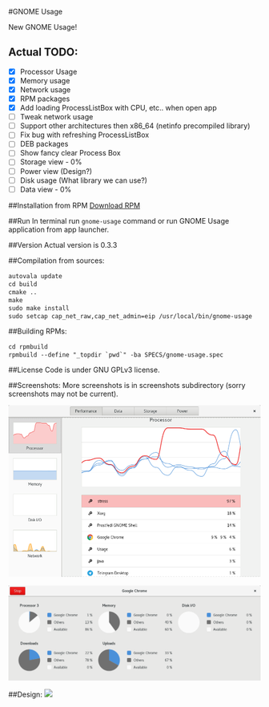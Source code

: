 #GNOME Usage

New GNOME Usage!

## Actual TODO:
- [x] Processor Usage
- [x] Memory usage
- [x] Network usage
- [x] RPM packages
- [x] Add loading ProcessListBox with CPU, etc.. when open app 
- [ ] Tweak network usage
- [ ] Support other architectures then x86_64 (netinfo precompiled library) 
- [ ] Fix bug with refreshing ProcessListBox
- [ ] DEB packages
- [ ] Show fancy clear Process Box
- [ ] Storage view - 0%
- [ ] Power view (Design?)
- [ ] Disk usage (What library we can use?)
- [ ] Data view - 0%

##Installation from RPM
[Download RPM](https://github.com/petr-stety-stetka/gnome-usage/raw/master/rpmbuild/RPMS/x86_64/gnome-usage-0.3.3-1.x86_64.rpm)

##Run
In terminal run ```gnome-usage``` command or run GNOME Usage application from app launcher.

##Version
Actual version is 0.3.3

##Compilation from sources:
```
autovala update
cd build
cmake ..
make
sudo make install
sudo setcap cap_net_raw,cap_net_admin=eip /usr/local/bin/gnome-usage
```

##Building RPMs:
```
cd rpmbuild
rpmbuild --define "_topdir `pwd`" -ba SPECS/gnome-usage.spec
```

##License
Code is under GNU GPLv3 license.

##Screenshots:
More screenshots is in screenshots subdirectory (sorry screenshots may not be current).

![Screenshot](screenshots/screenshot11.png?raw=true )

![Screenshot](screenshots/screenshot10.png?raw=true )

##Design:
<img src="https://raw.githubusercontent.com/gnome-design-team/gnome-mockups/master/usage/usage-wires.png">

